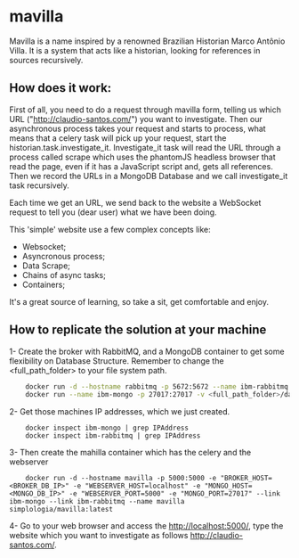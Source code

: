 # mavilla

Mavilla is a name inspired by a renowned Brazilian Historian Marco Antônio Villa. It is a system that acts like a historian, looking for references in sources recursively.


## How does it work:

First of all, you need to do a request through mavilla form, telling us which URL ("http://claudio-santos.com/") you want to investigate. Then our asynchronous process takes your request and starts to process, what means that a celery task will pick up your request, start the historian.task.investigate_it. Investigate_it task will read the URL through a process called scrape which uses the phantomJS headless browser that read the page, even if it has a JavaScript script and, gets all references. Then we record the URLs in a MongoDB Database and we call investigate_it task recursively.

Each time we get an URL, we send back to the website a WebSocket request to tell you (dear user) what we have been doing.

This 'simple' website use a few complex concepts like:
 - Websocket;
 - Asyncronous process;
 - Data Scrape;
 - Chains of async tasks;
 - Containers;

It's a great source of learning, so take a sit, get comfortable and enjoy.

## How to replicate the solution at your machine

1- Create the broker with RabbitMQ, and a MongoDB container to get some flexibility on Database Structure. Remember to change the <full_path_folder> to your file system path.

``` bash
	docker run -d --hostname rabbitmq -p 5672:5672 --name ibm-rabbitmq rabbitmq:3
	docker run --name ibm-mongo -p 27017:27017 -v <full_path_folder>/data:/data/db -d mongo
```

2- Get those machines IP addresses, which we just created.

```
	docker inspect ibm-mongo | grep IPAddress
	docker inspect ibm-rabbitmq | grep IPAddress
```

3- Then create the mahilla container which has the celery and the webserver

```
	docker run -d --hostname mavilla -p 5000:5000 -e "BROKER_HOST=<BROKER_DB_IP>" -e "WEBSERVER_HOST=localhost" -e "MONGO_HOST=<MONGO_DB_IP>" -e "WEBSERVER_PORT=5000" -e "MONGO_PORT=27017" --link ibm-mongo --link ibm-rabbitmq --name mavilla simplologia/mavilla:latest
```

4- Go to your web browser and access the [http://localhost:5000/](http://localhost:5000/), type the website which you want to investigate as follows http://claudio-santos.com/.




